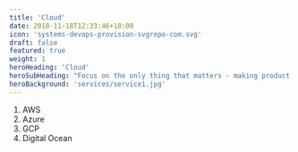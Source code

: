 ```yaml
---
title: 'Cloud'
date: 2018-11-18T12:33:46+10:00
icon: 'systems-devops-provision-svgrepo-com.svg'
draft: false
featured: true
weight: 1
heroHeading: 'Cloud'
heroSubHeading: "Focus on the only thing that matters - making product. We'll take the rest"
heroBackground: 'services/service1.jpg'
---
```


1. AWS
2. Azure
3. GCP
4. Digital Ocean